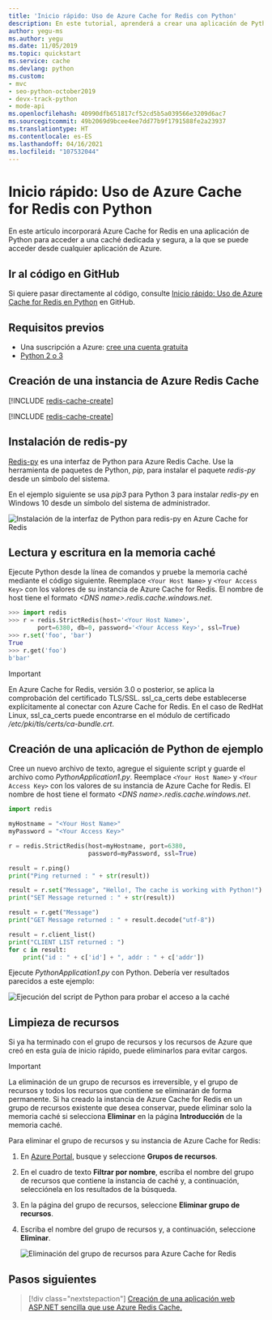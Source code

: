 ```yaml
---
title: 'Inicio rápido: Uso de Azure Cache for Redis con Python'
description: En este tutorial, aprenderá a crear una aplicación de Python que usa Azure Cache for Redis.
author: yegu-ms
ms.author: yegu
ms.date: 11/05/2019
ms.topic: quickstart
ms.service: cache
ms.devlang: python
ms.custom:
- mvc
- seo-python-october2019
- devx-track-python
- mode-api
ms.openlocfilehash: 40990dfb651817cf52cd5b5a039566e3209d6ac7
ms.sourcegitcommit: 49b2069d9bcee4ee7dd77b9f1791588fe2a23937
ms.translationtype: HT
ms.contentlocale: es-ES
ms.lasthandoff: 04/16/2021
ms.locfileid: "107532044"
---
```

# <a name="quickstart-use-azure-cache-for-redis-in-python"></a>Inicio rápido: Uso de Azure Cache for Redis con Python

En este artículo incorporará Azure Cache for Redis en una aplicación de Python para acceder a una caché dedicada y segura, a la que se puede acceder desde cualquier aplicación de Azure.

## <a name="skip-to-the-code-on-github"></a>Ir al código en GitHub

Si quiere pasar directamente al código, consulte [Inicio rápido: Uso de Azure Cache for Redis en Python](https://github.com/Azure-Samples/azure-cache-redis-samples/tree/main/quickstart/python) en GitHub.

## <a name="prerequisites"></a>Requisitos previos

- Una suscripción a Azure: [cree una cuenta gratuita](https://azure.microsoft.com/free/)
- [Python 2 o 3](https://www.python.org/downloads/)

## <a name="create-an-azure-cache-for-redis-instance"></a>Creación de una instancia de Azure Redis Cache
[!INCLUDE [redis-cache-create](../../includes/redis-cache-create.md)]

[!INCLUDE [redis-cache-create](../../includes/redis-cache-access-keys.md)]

## <a name="install-redis-py"></a>Instalación de redis-py

[Redis-py](https://github.com/andymccurdy/redis-py) es una interfaz de Python para Azure Redis Cache. Use la herramienta de paquetes de Python, *pip*, para instalar el paquete *redis-py* desde un símbolo del sistema. 

En el ejemplo siguiente se usa *pip3* para Python 3 para instalar *redis-py* en Windows 10 desde un símbolo del sistema de administrador.

![Instalación de la interfaz de Python para redis-py en Azure Cache for Redis](./media/cache-python-get-started/cache-python-install-redis-py.png)

## <a name="read-and-write-to-the-cache"></a>Lectura y escritura en la memoria caché

Ejecute Python desde la línea de comandos y pruebe la memoria caché mediante el código siguiente. Reemplace `<Your Host Name>` y `<Your Access Key>` con los valores de su instancia de Azure Cache for Redis. El nombre de host tiene el formato *\<DNS name>.redis.cache.windows.net*.

```python
>>> import redis
>>> r = redis.StrictRedis(host='<Your Host Name>',
        port=6380, db=0, password='<Your Access Key>', ssl=True)
>>> r.set('foo', 'bar')
True
>>> r.get('foo')
b'bar'
```

> [!IMPORTANT]
> En Azure Cache for Redis, versión 3.0 o posterior, se aplica la comprobación del certificado TLS/SSL. ssl_ca_certs debe establecerse explícitamente al conectar con Azure Cache for Redis. En el caso de RedHat Linux, ssl_ca_certs puede encontrarse en el módulo de certificado */etc/pki/tls/certs/ca-bundle.crt*.

## <a name="create-a-python-sample-app"></a>Creación de una aplicación de Python de ejemplo

Cree un nuevo archivo de texto, agregue el siguiente script y guarde el archivo como *PythonApplication1.py*. Reemplace `<Your Host Name>` y `<Your Access Key>` con los valores de su instancia de Azure Cache for Redis. El nombre de host tiene el formato *\<DNS name>.redis.cache.windows.net*.

```python
import redis

myHostname = "<Your Host Name>"
myPassword = "<Your Access Key>"

r = redis.StrictRedis(host=myHostname, port=6380,
                      password=myPassword, ssl=True)

result = r.ping()
print("Ping returned : " + str(result))

result = r.set("Message", "Hello!, The cache is working with Python!")
print("SET Message returned : " + str(result))

result = r.get("Message")
print("GET Message returned : " + result.decode("utf-8"))

result = r.client_list()
print("CLIENT LIST returned : ")
for c in result:
    print("id : " + c['id'] + ", addr : " + c['addr'])
```

Ejecute *PythonApplication1.py* con Python. Debería ver resultados parecidos a este ejemplo:

![Ejecución del script de Python para probar el acceso a la caché](./media/cache-python-get-started/cache-python-completed.png)

## <a name="clean-up-resources"></a>Limpieza de recursos

Si ya ha terminado con el grupo de recursos y los recursos de Azure que creó en esta guía de inicio rápido, puede eliminarlos para evitar cargos.

> [!IMPORTANT]
> La eliminación de un grupo de recursos es irreversible, y el grupo de recursos y todos los recursos que contiene se eliminarán de forma permanente. Si ha creado la instancia de Azure Cache for Redis en un grupo de recursos existente que desea conservar, puede eliminar solo la memoria caché si selecciona **Eliminar** en la página **Introducción** de la memoria caché. 

Para eliminar el grupo de recursos y su instancia de Azure Cache for Redis:

1. En [Azure Portal](https://portal.azure.com), busque y seleccione **Grupos de recursos**.
1. En el cuadro de texto **Filtrar por nombre**, escriba el nombre del grupo de recursos que contiene la instancia de caché y, a continuación, selecciónela en los resultados de la búsqueda. 
1. En la página del grupo de recursos, seleccione **Eliminar grupo de recursos**.
1. Escriba el nombre del grupo de recursos y, a continuación, seleccione **Eliminar**.
   
   ![Eliminación del grupo de recursos para Azure Cache for Redis](./media/cache-python-get-started/delete-your-resource-group-for-azure-cache-for-redis.png)

## <a name="next-steps"></a>Pasos siguientes

> [!div class="nextstepaction"]
> [Creación de una aplicación web ASP.NET sencilla que use Azure Redis Cache.](./cache-web-app-howto.md)
